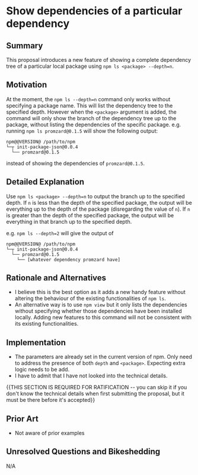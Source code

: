 # Show dependencies of a particular dependency

## Summary

This proposal introduces a new feature of showing a complete dependency tree of a particular local package using `npm ls <package> --depth=n`.

## Motivation

At the moment, the `npm ls --depth=n` command only works without specifying a package name. This will list the dependency tree to the specified depth. However when the `<package>` argument is added, the command will only show the branch of the dependency tree up to the package, without listing the dependencies of the specific package. e.g. running `npm ls promzard@0.1.5` will show the following output:
```
npm@@VERSION@ /path/to/npm
└─┬ init-package-json@0.0.4
  └── promzard@0.1.5
```
instead of showing the dependencies of `promzard@0.1.5`.

## Detailed Explanation

Use `npm ls <package> --depth=n` to output the branch up to the specified depth. If `n` is less than the depth of the specified package, the output will be everything up to the depth of the package (disregarding the value of `n`). If `n` is greater than the depth of the specified package, the output will be everything in that branch up to the specified depth.

e.g. `npm ls --depth=2` will give the output of
```
npm@@VERSION@ /path/to/npm
└─┬ init-package-json@0.0.4
  └── promzard@0.1.5
    └── [whatever dependency promzard have]
```

## Rationale and Alternatives

- I believe this is the best option as it adds a new handy feature without altering the behaviour of the existing functionalities of `npm ls`.
- An alternative way is to use `npm view` but it only lists the dependencies without specifying whether those dependencies have been installed locally. Adding new features to this command will not be consistent with its existing functionalities.

## Implementation

- The parameters are already set in the current version of npm. Only need to address the presence of both `depth` and `<package>`. Expecting extra logic needs to be add.
- I have to admit that I have not looked into the technical details.

{{THIS SECTION IS REQUIRED FOR RATIFICATION -- you can skip it if you don't know the technical details when first submitting the proposal, but it must be there before it's accepted}}

## Prior Art

- Not aware of prior examples

## Unresolved Questions and Bikeshedding

N/A
